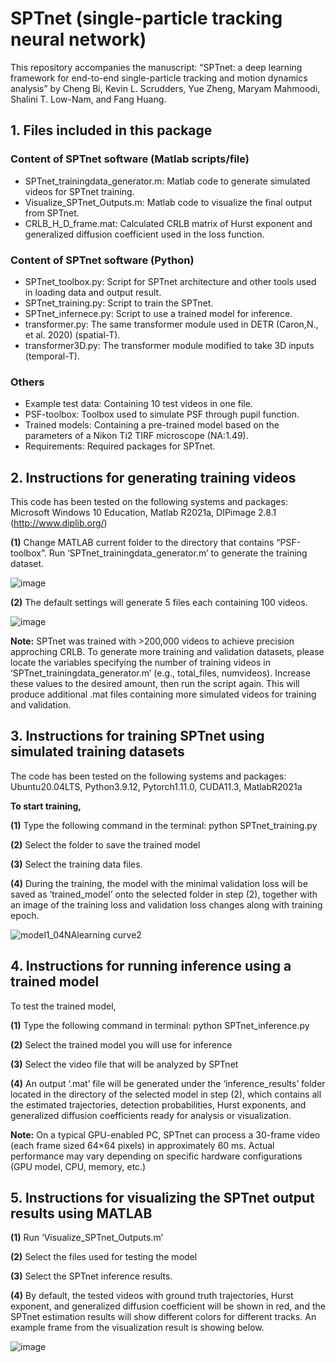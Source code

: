 # SPTnet (single-particle tracking neural network)
This repository accompanies the manuscript:
“SPTnet: a deep learning framework for end-to-end single-particle tracking and motion dynamics analysis”
by Cheng Bi, Kevin L. Scrudders, Yue Zheng, Maryam Mahmoodi, Shalini T. Low-Nam, and Fang Huang.


## 1. Files included in this package
### Content of SPTnet software (Matlab scripts/file)
* SPTnet_trainingdata_generator.m: Matlab code to generate simulated videos for SPTnet training.
* Visualize_SPTnet_Outputs.m: Matlab code to visualize the final output from SPTnet.
* CRLB_H_D_frame.mat: Calculated CRLB matrix of Hurst exponent and generalized diffusion coefficient used in the loss function.

### Content of SPTnet software (Python)
* SPTnet_toolbox.py: Script for SPTnet architecture and other tools used in loading data and output result.
* SPTnet_training.py: Script to train the SPTnet.
* SPTnet_infernece.py: Script to use a trained model for inference.
* transformer.py: The same transformer module used in DETR (Caron,N., et al. 2020) (spatial-T).
* transformer3D.py: The transformer module modified to take 3D inputs (temporal-T).

### Others
* Example test data: Containing 10 test videos in one file.
* PSF-toolbox: Toolbox used to simulate PSF through pupil function.
* Trained models: Containing a pre-trained model based on the parameters of a Nikon Ti2 TIRF microscope (NA:1.49).
* Requirements: Required packages for SPTnet.

## 2. Instructions for generating training videos
This code has been tested on the following systems and packages:
Microsoft Windows 10 Education, Matlab R2021a, DIPimage 2.8.1 (http://www.diplib.org/)

**(1)** Change MATLAB current folder to the directory that contains “PSF-toolbox”.
Run ‘SPTnet_trainingdata_generator.m’ to generate the training dataset.

![image](https://github.com/user-attachments/assets/0d91fba5-65ad-4795-b75d-bcf09ece50b6)

**(2)** The default settings will generate 5 files each containing 100 videos.

![image](https://github.com/user-attachments/assets/51f965b0-6846-447f-b568-bc67e5745a35)

**Note:** SPTnet was trained with >200,000 videos to achieve precision approching CRLB. To generate more training and validation datasets, please locate the variables specifying the number of training videos in ‘SPTnet_trainingdata_generator.m’ (e.g., total_files, numvideos). Increase these values to the desired amount, then run the script again. This will produce additional .mat files containing more simulated videos for training and validation.

## 3. Instructions for training SPTnet using simulated training datasets
The code has been tested on the following systems and packages:
Ubuntu20.04LTS, Python3.9.12, Pytorch1.11.0, CUDA11.3, MatlabR2021a

**To start training,**

**(1)** Type the following command in the terminal: python SPTnet_training.py

**(2)** Select the folder to save the trained model

**(3)** Select the training data files.

**(4)** During the training, the model with the minimal validation loss will be saved as ‘trained_model’ onto the selected folder in step (2), together with an image of the training loss and validation loss changes along with training epoch.

![model1_04NAlearning curve2](https://github.com/user-attachments/assets/59f4dad5-2fdf-44c6-852e-f56112a592a3)


## 4. Instructions for running inference using a trained model
To test the trained model,

**(1)** Type the following command in terminal: python SPTnet_inference.py

**(2)** Select the trained model you will use for inference

**(3)** Select the video file that will be analyzed by SPTnet

**(4)** An output ‘.mat’ file will be generated under the ‘inference_results’ folder located in the directory of the selected model in step (2), which contains all the estimated trajectories, detection probabilities, Hurst exponents, and generalized diffusion coefficients ready for analysis or visualization.

**Note:** On a typical GPU-enabled PC, SPTnet can process a 30-frame video (each frame sized 64×64 pixels) in approximately 60 ms. Actual performance may vary depending on specific hardware configurations (GPU model, CPU, memory, etc.)

## 5. Instructions for visualizing the SPTnet output results using MATLAB
**(1)** Run ‘Visualize_SPTnet_Outputs.m’

**(2)** Select the files used for testing the model

**(3)** Select the SPTnet inference results.

**(4)** By default, the tested videos with ground truth trajectories, Hurst exponent, and generalized diffusion coefficient will be shown in red, and the SPTnet estimation results will show different colors for different tracks. An example frame from the visualization result is showing below.

![image](https://github.com/user-attachments/assets/76d0af8e-cc4e-4d85-b89c-32b7d4b9bf22)



